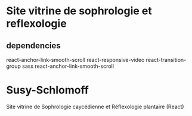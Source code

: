 
# Site vitrine de sophrologie et reflexologie

## dependencies
react-anchor-link-smooth-scroll
react-responsive-video
react-transition-group
sass
react-anchor-link-smooth-scroll

# Susy-Schlomoff
Site vitrine de Sophrologie caycédienne et Réflexologie plantaire (React)

